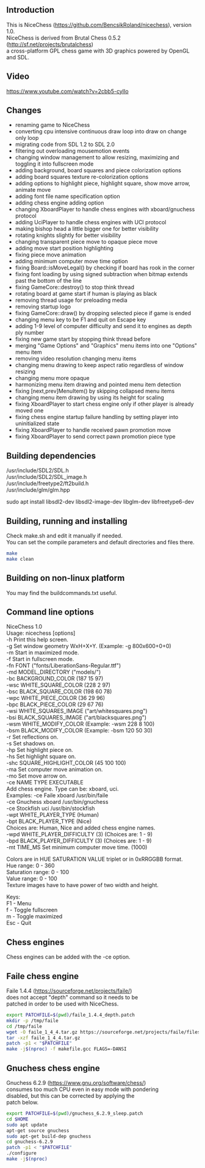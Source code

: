 Introduction  
------------  
  
This is NiceChess (https://github.com/BencsikRoland/nicechess), version 1.0.  
NiceChess is derived from Brutal Chess 0.5.2 (http://sf.net/projects/brutalchess)  
a cross-platform GPL chess game with 3D graphics powered by OpenGL and SDL.  
  
Video  
-----  
  
https://www.youtube.com/watch?v=2cbb5-cyIIo  
  
Changes  
-------  
  
- renaming game to NiceChess
- converting cpu intensive continuous draw loop into draw on change only loop
- migrating code from SDL 1.2 to SDL 2.0
- filtering out overloading mousemotion events
- changing window management to allow resizing, maximizing and toggling it into fullscreen mode
- adding background, board squares and piece colorization options
- adding board squares texture re-colorization options
- adding options to highlight piece, highlight square, show move arrow, animate move
- adding font file name specification option
- adding chess engine adding option
- changing XboardPlayer to handle chess engines with xboard/gnuchess protocol
- adding UciPlayer to handle chess engines with UCI protocol
- making bishop head a little bigger one for better visibility
- rotating knights slightly for better visibility
- changing transparent piece move to opaque piece move
- adding move start position highlighting
- fixing piece move animation
- adding minimum computer move time option
- fixing Board::isMoveLegal() by checking if board has rook in the corner
- fixing font loading by using signed subtraction when bitmap extends past the bottom of the line
- fixing GameCore::destroy() to stop think thread
- rotating board at game start if human is playing as black
- removing thread usage for preloading media
- removing startup logo
- fixing GameCore::draw() by dropping selected piece if game is ended
- changing menu key to be F1 and quit on Escape key
- adding 1-9 level of computer difficulty and send it to engines as depth ply number
- fixing new game start by stopping think thread before
- merging "Game Options" and "Graphics" menu items into one "Options" menu item
- removing video resolution changing menu items
- changing menu drawing to keep aspect ratio regardless of window resizing
- changing menu more opaque
- harmonizing menu item drawing and pointed menu item detection
- fixing [next,prev]MenuItem() by skipping collapsed menu items
- changing menu item drawing by using its height for scaling
- fixing XboardPlayer to start chess engine only if other player is already moved one
- fixing chess engine startup failure handling by setting player into uninitialized state
- fixing XboardPlayer to handle received pawn promotion move
- fixing XboardPlayer to send correct pawn promotion piece type
  
Building dependencies  
---------------------  
  
/usr/include/SDL2/SDL.h  
/usr/include/SDL2/SDL_image.h  
/usr/include/freetype2/ft2build.h  
/usr/include/glm/glm.hpp  
  
sudo apt install libsdl2-dev libsdl2-image-dev libglm-dev libfreetype6-dev  
  
Building, running and installing  
--------------------------------  
  
Check make.sh and edit it manually if needed.  
You can set the compile parameters and default directories and files there.  
  
```bash
make
make clean
```
  
Building on non-linux platform  
------------------------------  
  
You may find the buildcommands.txt useful.  
  
Command line options  
--------------------  
  
NiceChess 1.0  
Usage: nicechess [options]  
 -h   Print this help screen.  
 -g   Set window geometry WxH+X+Y. (Example: -g 800x600+0+0)  
 -m   Start in maximized mode.  
 -f   Start in fullscreen mode.  
 -fn  FONT                     ("fonts/LiberationSans-Regular.ttf")  
 -md  MODEL_DIRECTORY          ("models/")  
 -bc  BACKGROUND_COLOR         (187 15 97)  
 -wsc WHITE_SQUARE_COLOR       (228 2 97)  
 -bsc BLACK_SQUARE_COLOR       (198 60 78)  
 -wpc WHITE_PIECE_COLOR        (36 29 96)  
 -bpc BLACK_PIECE_COLOR        (29 67 76)  
 -wsi WHITE_SQUARES_IMAGE      ("art/whitesquares.png")  
 -bsi BLACK_SQUARES_IMAGE      ("art/blacksquares.png")  
 -wsm WHITE_MODIFY_COLOR       (Example: -wsm 228 8 100)  
 -bsm BLACK_MODIFY_COLOR       (Example: -bsm 120 50 30)  
 -r   Set reflections on.  
 -s   Set shadows on.  
 -hp  Set highlight piece on.  
 -hs  Set highlight square on.  
 -shc SQUARE_HIGHLIGHT_COLOR   (45 100 100)  
 -ma  Set computer move animation on.  
 -mo  Set move arrow on.  
 -ce  NAME TYPE EXECUTABLE  
      Add chess engine. Type can be: xboard, uci.  
      Examples: -ce Faile xboard /usr/bin/faile  
                -ce Gnuchess xboard /usr/bin/gnuchess  
                -ce Stockfish uci /usr/bin/stockfish  
 -wpt WHITE_PLAYER_TYPE        (Human)  
 -bpt BLACK_PLAYER_TYPE        (Nice)  
      Choices are: Human, Nice and added chess engine names.  
 -wpd WHITE_PLAYER_DIFFICULTY  (3) (Choices are: 1 - 9)  
 -bpd BLACK_PLAYER_DIFFICULTY  (3) (Choices are: 1 - 9)  
 -mt  TIME_MS  Set minimum computer move time.  (1000)  
  
Colors are in HUE SATURATION VALUE triplet or in 0xRRGGBB format.  
Hue range:        0 - 360  
Saturation range: 0 - 100  
Value range:      0 - 100  
Texture images have to have power of two width and height.  
  
Keys:  
  F1  - Menu  
  f   - Toggle fullscreen  
  m   - Toggle maximized  
  Esc - Quit  
  
Chess engines  
-------------  
  
Chess engines can be added with the -ce option.  
  
Faile chess engine  
------------------  
  
Faile 1.4.4 (https://sourceforge.net/projects/faile/)  
does not accept "depth" command so it needs to be  
patched in order to be used with NiceChess.  
  
```bash
export PATCHFILE=$(pwd)/faile_1.4.4_depth.patch
mkdir -p /tmp/faile
cd /tmp/faile
wget -O faile_1_4_4.tar.gz https://sourceforge.net/projects/faile/files/faile/1.4.4/faile_1_4_4.tar.gz/download
tar -xzf faile_1_4_4.tar.gz
patch -p1 < "$PATCHFILE"
make -j$(nproc) -f makefile.gcc FLAGS=-DANSI
```
  
Gnuchess chess engine  
---------------------  
  
Gnuchess 6.2.9 (https://www.gnu.org/software/chess/)  
consumes too much CPU even in easy mode with pondering  
disabled, but this can be corrected by applying the  
patch below.  
  
```bash
export PATCHFILE=$(pwd)/gnuchess_6.2.9_sleep.patch
cd $HOME
sudo apt update
apt-get source gnuchess
sudo apt-get build-dep gnuchess
cd gnuchess-6.2.9
patch -p1 < "$PATCHFILE"
./configure
make -j$(nproc)
```
